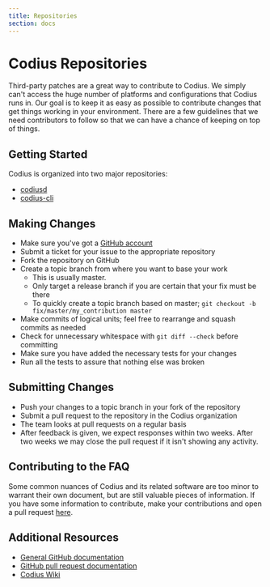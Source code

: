 ```yaml
---
title: Repositories
section: docs
---
```


# Codius Repositories

Third-party patches are a great way to contribute to Codius. We simply can't
access the huge number of platforms and configurations that Codius runs in. Our
goal is to keep it as easy as possible to contribute changes that get things
working in your environment. There are a few guidelines that we need
contributors to follow so that we can have a chance of keeping on top of things.


## Getting Started

Codius is organized into two major repositories:

* [codiusd](https://github.com/codius/codiusd)
* [codius-cli](https://github.com/codius/codius)

## Making Changes

* Make sure you've got a [GitHub account](https://github.com/signup/free)
* Submit a ticket for your issue to the appropriate repository
* Fork the repository on GitHub
* Create a topic branch from where you want to base your work
  * This is usually master.
  * Only target a release branch if you are certain that your fix must be there
  * To quickly create a topic branch based on master; ``git checkout -b
  fix/master/my_contribution master``
* Make commits of logical units; feel free to rearrange and squash commits as
  needed
* Check for unnecessary whitespace with ``git diff --check`` before committing
* Make sure you have added the necessary tests for your changes
* Run all the tests to assure that nothing else was broken

## Submitting Changes
* Push your changes to a topic branch in your fork of the repository
* Submit a pull request to the repository in the Codius organization
* The team looks at pull requests on a regular basis
* After feedback is given, we expect responses within two weeks. After two weeks
  we may close the pull request if it isn't showing any activity.

## Contributing to the FAQ

Some common nuances of Codius and its related software are too minor to warrant their own document, but are still valuable pieces of information. If you have some information to contribute, make your contributions and open a pull request [here](https://github.com/codius/codius-wiki).

## Additional Resources

* [General GitHub documentation](https://help.github.com)
* [GitHub pull request documentation](https://help.github.com/send-pull-requests)
* [Codius Wiki](https://github.com/codius/codiusd/wiki)